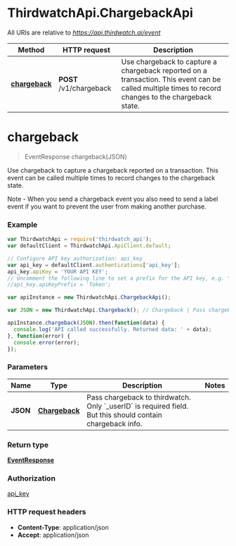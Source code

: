 # ThirdwatchApi.ChargebackApi

All URIs are relative to *https://api.thirdwatch.ai/event*

Method | HTTP request | Description
------------- | ------------- | -------------
[**chargeback**](ChargebackApi.md#chargeback) | **POST** /v1/chargeback | Use chargeback to capture a chargeback reported on a transaction. This event can be called multiple times to record changes to the chargeback state.


<a name="chargeback"></a>
# **chargeback**
> EventResponse chargeback(JSON)

Use chargeback to capture a chargeback reported on a transaction. This event can be called multiple times to record changes to the chargeback state.

Note - When you send a chargeback event you also need to send a label event if you want to prevent the user from making another purchase. 

### Example
```javascript
var ThirdwatchApi = require('thirdwatch_api');
var defaultClient = ThirdwatchApi.ApiClient.default;

// Configure API key authorization: api_key
var api_key = defaultClient.authentications['api_key'];
api_key.apiKey = 'YOUR API KEY';
// Uncomment the following line to set a prefix for the API key, e.g. "Token" (defaults to null)
//api_key.apiKeyPrefix = 'Token';

var apiInstance = new ThirdwatchApi.ChargebackApi();

var JSON = new ThirdwatchApi.Chargeback(); // Chargeback | Pass chargeback to thirdwatch. Only `_userID` is required field. But this should contain chargeback info.

apiInstance.chargeback(JSON).then(function(data) {
  console.log('API called successfully. Returned data: ' + data);
}, function(error) {
  console.error(error);
});

```

### Parameters

Name | Type | Description  | Notes
------------- | ------------- | ------------- | -------------
 **JSON** | [**Chargeback**](Chargeback.md)| Pass chargeback to thirdwatch. Only &#x60;_userID&#x60; is required field. But this should contain chargeback info. | 

### Return type

[**EventResponse**](EventResponse.md)

### Authorization

[api_key](../README.md#api_key)

### HTTP request headers

 - **Content-Type**: application/json
 - **Accept**: application/json

